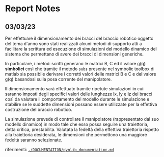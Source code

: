 # Report Notes

## 03/03/23
Per effettuare il dimensionamento dei bracci del braccio robotico oggetto del tema d'anno sono stati realizzati alcuni metodi di supporto atti a facilitare la scrittura ed esecuzione di simulazioni del modello dinamico del sistema che permettano di avere dei bracci di dimensioni generiche.

In particolare, i metodi scritti generano le matrici B, C ed il valore g(q) **simbolici** così che tramite il metodo `subs` presente nel symbolic toolbox di matlab sia possibile derivare i corretti valori delle matrici B e C e del valore g(q) basandosi sulla posa corrente del manipolatore.

Il dimensionamento sarà effettuato tramite ripetute simulazioni in cui saranno imposti degli specifici valori delle lunghezze lx, ly e lz dei bracci così da valutare il comportamento del modello durante le simulazione e stabilire se le suddette dimensioni possano essere utilizzate per la effettiva costruzione del braccio robotico.

La simulazione prevede di controllare il manipolatore (rappresentato dal suo modello dinamico) in modo tale che esso possa seguire una traiettoria, detta critica, prestabilita. Valutata la fedeltà della effettiva traiettoria rispetto alla traiettoria desiderata, le dimensioni che permettono una maggiore fedeltà saranno selezionate.

riferimenti: <a href='./dynlib_documentation.md'>`./DOCUMENTATION/dynlib_documentation.md`</a>